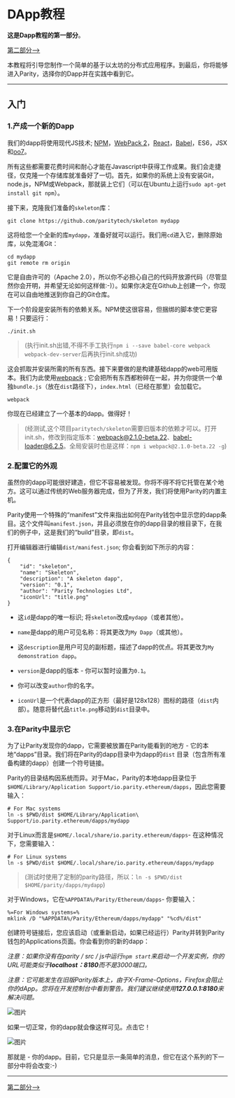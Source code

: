 # DApp教程

**这是Dapp教程的第一部分**。

[第二部分⟶](https://github.com/paritytech/parity/wiki/Tutorial-Part-2)

本教程将引导您制作一个简单的基于以太坊的分布式应用程序。到最后，你将能够进入Parity，选择你的Dapp并在实践中看到它。

------

## 入门

### 1.产成一个新的Dapp

我们的dapp将使用现代JS技术; [NPM](https://www.npmjs.com/)，[WebPack 2](https://webpack.js.org/)，[React](https://facebook.github.io/react/)，[Babel](https://babeljs.io/)，ES6，JSX和[oo7](https://github.com/paritytech/oo7)。

所有这些都需要花费时间和耐心才能在Javascript中获得工作成果。我们会走捷径，仅克隆一个存储库就准备好了一切。首先，如果你的系统上没有安装Git，node.js，NPM或Webpack，那就装上它们（可以在Ubuntu上运行`sudo apt-get install git npm`）。

接下来，克隆我们准备的`skeleton`库：

```
git clone https://github.com/paritytech/skeleton mydapp
```

这将给您一个全新的库`mydapp`，准备好就可以运行。我们用`cd`进入它，删除原始库，以免混淆Git：

```
cd mydapp
git remote rm origin
```

它是自由许可的（Apache 2.0），所以你不必担心自己的代码开放源代码（尽管显然你会开明，并希望无论如何这样做:-)）。如果你决定在Github上创建一个，你现在可以自由地推送到你自己的Git仓库。

下一个阶段是安装所有的依赖关系。NPM使这很容易，但捆绑的脚本使它更容易！只要运行：

```
./init.sh
```
> (执行init.sh出错,不得不手工执行`npm i --save babel-core webpack webpack-dev-server`后再执行init.sh成功)

这会抓取并安装所需的所有东西。接下来要做的是构建基础dapp的web可用版本。我们为此使用[webpack](https://webpack.js.org/) ; 它会把所有东西都粉碎在一起，并为你提供一个单独`bundle.js`（放在`dist`路径下），`index.html`（已经在那里）会加载它。

```
webpack
```

你现在已经建立了一个基本的dapp。做得好！

> (经测试,这个项目`paritytech/skeleton`需要旧版本的依赖才可以。打开init.sh，修改到指定版本：webpack@2.1.0-beta.22、babel-loader@6.2.5。全局安装时也是这样：`npm i webpack@2.1.0-beta.22 -g`)

### 2.配置它的外观

虽然你的dapp可能很好建造，但它不容易被发现。你将不得不将它托管在某个地方。这可以通过传统的Web服务器完成，但为了开发，我们将使用Parity的内置主机。

Parity使用一个特殊的“manifest”文件来指出如何在Parity钱包中显示您的dapp条目。这个文件叫`manifest.json`，并且必须放在你的dapp目录的根目录下，在我们的例子中，这是我们的“build”目录，即`dist`。

打开编辑器进行编辑`dist/manifest.json`; 你会看到如下所示的内容：

```
{
	"id": "skeleton",
	"name": "Skeleton",
	"description": "A skeleton dapp",
	"version": "0.1",
	"author": "Parity Technologies Ltd",
	"iconUrl": "title.png"
}
```

- 这`id`是dapp的唯一标识; 将`skeleton`改成`mydapp`（或者其他）。

- `name`是dapp的用户可见名称：将其更改为`My Dapp`（或其他）。

- 这`description`是用户可见的副标题，描述了dapp的优点。将其更改为`My demonstration dapp`。

- `version`是dapp的版本 - 你可以暂时设置为`0.1`。

- 你可以改变`author`你的名字。

- `iconUrl`是一个代表dapp的正方形（最好是128x128）图标的路径（`dist`内部）。随意将替代品`title.png`移动到`dist`目录中。

### 3.在Parity中显示它

为了让Parity发现你的dapp，它需要被放置在Parity能看到的地方 - 它的本地“dapps”目录。我们将在Parity的dapp目录中为dapp的`dist` 目录（包含所有准备构建的dapp）创建一个符号链接。

Parity的目录结构因系统而异。对于Mac，Parity的本地dapp目录位于`$HOME/Library/Application Support/io.parity.ethereum/dapps`，因此您需要输入：

```
# For Mac systems
ln -s $PWD/dist $HOME/Library/Application\ Support/io.parity.ethereum/dapps/mydapp
```

对于Linux而言是`$HOME/.local/share/io.parity.ethereum/dapps`- 在这种情况下，您需要输入：

```
# For Linux systems
ln -s $PWD/dist $HOME/.local/share/io.parity.ethereum/dapps/mydapp
```
> (测试时使用了定制的parity路径，所以：`ln -s $PWD/dist $HOME/parity/dapps/mydapp`)

对于Windows，它在`%APPDATA%/Parity/Ethereum/dapps`- 你要输入：

```
%=For Windows systems=%
mklink /D "%APPDATA%/Parity/Ethereum/dapps/mydapp" "%cd%/dist"
```

创建符号链接后，您应该启动（或重新启动，如果已经运行）Parity并转到Parity钱包的Applications页面。你会看到你的新的dapp：

*注意：如果你没有在parity / src / js中运行`npm start`来启动一个开发实例，你的URL可能类似于**localhost：8180**而不是3000端口。*

*注意：它可能发生在旧版Parity版本上，由于X-Frame-Options，Firefox会阻止你的dApp。您将在开发控制台中看到警告。我们建议继续使用**127.0.0.1:8180**来解决问题。*

![图片](https://cloud.githubusercontent.com/assets/138296/22697933/f9d6449a-ed20-11e6-92d2-1afafaba86ea.png)

如果一切正常，你的dapp就会像这样可见。点击它！

![图片](https://cloud.githubusercontent.com/assets/138296/22697890/e1677726-ed20-11e6-9a64-c1832d2c36bf.png)

那就是 - 你的dapp。目前，它只是显示一条简单的消息，但它在这个系列的下一部分中将会改变:-)

------

[第二部分⟶](https://wiki.parity.io/Tutorial-Part-2.html)
